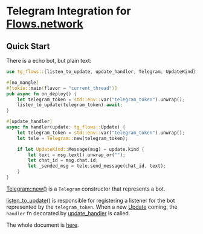 # Telegram Integration for [Flows.network](https://flows.network)

## Quick Start

There is a echo bot, but plain text:

```rust
use tg_flows::{listen_to_update, update_handler, Telegram, UpdateKind};

#[no_mangle]
#[tokio::main(flavor = "current_thread")]
pub async fn on_deploy() {
    let telegram_token = std::env::var("telegram_token").unwrap();
    listen_to_update(telegram_token).await;
}

#[update_handler]
async fn handler(update: tg_flows::Update) {
    let telegram_token = std::env::var("telegram_token").unwrap();
    let tele = Telegram::new(telegram_token);

    if let UpdateKind::Message(msg) = update.kind {
        let text = msg.text().unwrap_or("");
        let chat_id = msg.chat.id;
        let _sended_msg = tele.send_message(chat_id, text);
    }
}
```

[Telegram::new()](https://docs.rs/tg-flows/latest/tg_flows/struct.Telegram.html#method.new) is a `Telegram` constructor that represents a bot.

[listen_to_update()](https://docs.rs/tg-flows/latest/tg_flows/fn.listen_to_update.html) is responsible for registering a listener for the bot
represented by the `telegram_token`. When a new [Update](https://docs.rs/tg-flows/latest/tg_flows/struct.Update.html) coming, the `handler`
fn decorated by [update_handler](https://docs.rs/tg-flows/latest/tg_flows/macro.update_handler.html) is called.

The whole document is [here](https://docs.rs/tg-flows).
